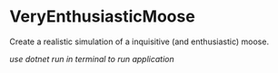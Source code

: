 # VeryEnthusiasticMoose
Create a realistic simulation of a inquisitive (and enthusiastic) moose.

*use dotnet run in terminal to run application*
